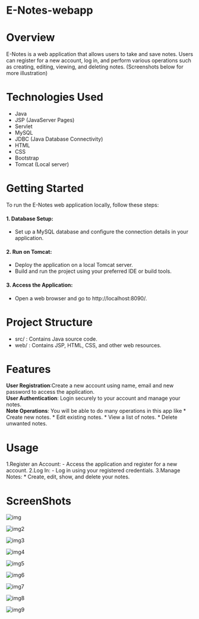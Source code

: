 # E-Notes-webapp

# Overview

E-Notes is a web application that allows users to take and save notes. Users can register for a new account, log in, and perform various operations such as creating, editing, viewing, and deleting notes.
(Screenshots below for more illustration)

# Technologies Used

* Java
* JSP (JavaServer Pages)
* Servlet
* MySQL
* JDBC (Java Database Connectivity)
* HTML
* CSS
* Bootstrap
* Tomcat (Local server)

# Getting Started
To run the E-Notes web application locally, follow these steps:

#### 1. Database Setup:
   * Set up a MySQL database and configure the connection details in your application.

#### 2. Run on Tomcat:
   * Deploy the application on a local Tomcat server.
   * Build and run the project using your preferred IDE or build tools.

#### 3. Access the Application:
   * Open a web browser and go to http://localhost:8090/.


# Project Structure
  * src/ : Contains Java source code.
  * web/ : Contains JSP, HTML, CSS, and other web resources.

# Features
**User Registration**:Create a new account using name, email and new password to access the application.<br>
**User Authentication**: Login securely to your account and manage your notes.<br>
**Note Operations**: You will be able to do many operations in this app like
      * Create new notes.
      * Edit existing notes.
      * View a list of notes.
      * Delete unwanted notes.

# Usage
  1.Register an Account:
    - Access the application and register for a new account.
  2.Log In:
    - Log in using your registered credentials.
  3.Manage Notes:
    * Create, edit, show, and delete your notes.

# ScreenShots

![img](https://github.com/user-attachments/assets/cefb37be-dcd8-4e90-924a-4eb1c31c8db5)

![img2](https://github.com/user-attachments/assets/cac8dbcc-eb4c-43b9-9840-86aa38c2719f)

![img3](https://github.com/user-attachments/assets/de93ba97-9384-4263-b919-3c0548c85551)

![img4](https://github.com/user-attachments/assets/39ba57ad-5bf0-453b-ac0d-efa2f8f689d3)

![img5](https://github.com/user-attachments/assets/6a3a983b-ff91-4aca-9588-e8f30f32dcfc)

![img6](https://github.com/user-attachments/assets/4e7add09-2fa8-4233-beb4-fab5c7bcaea5)

![img7](https://github.com/user-attachments/assets/9dcb4469-ceb5-450c-9936-24c2b09193dc)

![img8](https://github.com/user-attachments/assets/d595f717-eb1c-4c7b-b9af-0c973d40627d)

![img9](https://github.com/user-attachments/assets/7582dff1-be6c-462a-b62c-1dd1cfc4404a)
